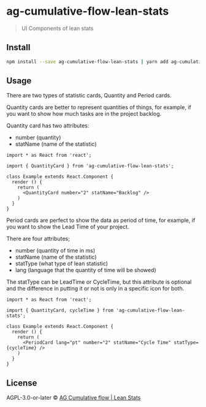 # ag-cumulative-flow-lean-stats

> UI Components of lean stats

## Install

```bash
npm install --save ag-cumulative-flow-lean-stats | yarn add ag-cumulative-flow-lean-stats
```

## Usage

There are two types of statistic cards, Quantity and Period cards.

Quantity cards are better to represent quantities of things, for example, if you want to show how much tasks are in the project backlog.

Quantity card has two attributes:
 - number (quantity)
 - statName (name of the statistic)

```tsx
import * as React from 'react';

import { QuantityCard } from 'ag-cumulative-flow-lean-stats';

class Example extends React.Component {
  render () {
    return (
      <QuantityCard number="2" statName="Backlog" />
    )
  }
}
```

Period cards are perfect to show the data as period of time, for example, if you want to show 
the Lead Time of your project.

There are four attributes;
 - number (quantity of time in ms)
 - statName (name of the statistic)
 - statType (what type of lean statistic)
 - lang (language that the quantity of time will be showed)

The statType can be LeadTime or CycleTime, but this attribute is optional and the difference in putting it or not is only in a specific icon for both.

```tsx
import * as React from 'react';

import { QuantityCard, cycleTime } from 'ag-cumulative-flow-lean-stats';

class Example extends React.Component {
  render () {
    return (
      <PeriodCard lang="pt" number="2" statName="Cycle Time" statType={cycleTime} />
    )
  }
}
```

## License

AGPL-3.0-or-later © [AG Cumulative flow | Lean Stats](https://github.com/valentim/ag-cumulative-flow-lean-stats)
